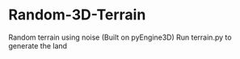# Random-3D-Terrain
Random terrain using noise (Built on pyEngine3D)
Run terrain.py to generate the land
